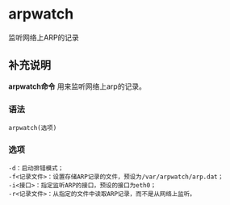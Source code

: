 arpwatch
===

监听网络上ARP的记录

## 补充说明

**arpwatch命令** 用来监听网络上arp的记录。

###  语法

```
arpwatch(选项)
```

###  选项

```
-d：启动排错模式；
-f<记录文件>：设置存储ARP记录的文件，预设为/var/arpwatch/arp.dat；
-i<接口>：指定监听ARP的接口，预设的接口为eth0；
-r<记录文件>：从指定的文件中读取ARP记录，而不是从网络上监听。
```


<!-- Linux命令行搜索引擎：https://jaywcjlove.github.io/linux-command/ -->